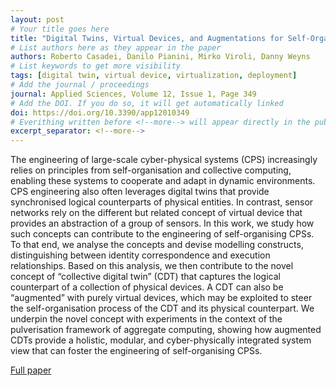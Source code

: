 ```yaml
---
layout: post
# Your title goes here
title: "Digital Twins, Virtual Devices, and Augmentations for Self-Organising Cyber-Physical Collectives"
# List authors here as they appear in the paper
authors: Roberto Casadei, Danilo Pianini, Mirko Viroli, Danny Weyns
# List keywords to get more visibility
tags: [digital twin, virtual device, virtualization, deployment]
# Add the journal / proceedings
journal: Applied Sciences, Volume 12, Issue 1, Page 349
# Add the DOI. If you do so, it will get automatically linked
doi: https://doi.org/10.3390/app12010349
# Everithing written before <!--more--> will appear directly in the publications page
excerpt_separator: <!--more-->
---
```


The engineering of large-scale cyber-physical systems (CPS) increasingly relies on principles from self-organisation and collective computing, enabling these systems to cooperate and adapt in dynamic environments. CPS engineering also often leverages digital twins that provide synchronised logical counterparts of physical entities. In contrast, sensor networks rely on the different but related concept of virtual device that provides an abstraction of a group of sensors. In this work, we study how such concepts can contribute to the engineering of self-organising CPSs. To that end, we analyse the concepts and devise modelling constructs, distinguishing between identity correspondence and execution relationships. Based on this analysis, we then contribute to the novel concept of “collective digital twin” (CDT) that captures the logical counterpart of a collection of physical devices. A CDT can also be “augmented” with purely virtual devices, which may be exploited to steer the self-organisation process of the CDT and its physical counterpart. We underpin the novel concept with experiments in the context of the pulverisation framework of aggregate computing, showing how augmented CDTs provide a holistic, modular, and cyber-physically integrated system view that can foster the engineering of self-organising CPSs.

<!--more-->

[Full paper](https://doi.org/10.3390/app12010349)
